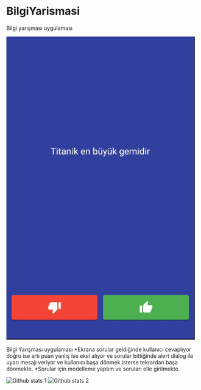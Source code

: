 # BilgiYarismasi
Bilgi yarışması uygulaması

<img src="https://github.com/alierdem06/BilgiYarismasi/blob/main/preview.png" width="auto">


Bilgi Yarışması uygulaması 
*Ekrana sorular geldiğinde kullanıcı cevaplıyor doğru ise artı puan yanlış ise eksi alıyor ve sorular bittiğinde  alert dialog ile uyarı mesajı veriyor ve kullanıcı başa dönmek isterse tekrardan başa dönmekte.
*Sorular için modelleme yaptım ve soruları elle girilmekte.






![Github stats 1](https://github-readme-stats.vercel.app/api?username=alierdem06&show_icons=true&theme=gradient) 
![Github stats 2](https://github-readme-stats.vercel.app/api?username=alierdem06&show_icons=true&theme=radical)
